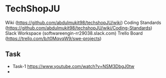 # TechShopJU
  
Wiki (https://github.com/abdulmukit98/techshopJU/wiki)
Coding Standards (https://github.com/abdulmukit98/techshopJU/wiki/Coding-Standards)
Slack Workspace (softwareengin-rr29038.slack.com)
Trello Board (https://trello.com/b/t0MqvqW9/swe-projects)

## Task

* Task-1 https://www.youtube.com/watch?v=NSM3DbgJ0tw
* 
